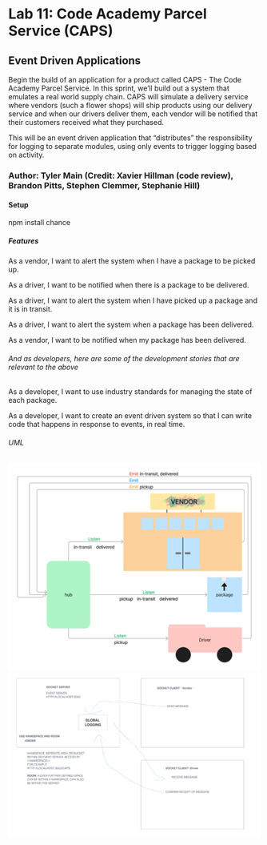# Lab 11: Code Academy Parcel Service (CAPS)

## Event Driven Applications

Begin the build of an application for a product called CAPS - The Code Academy Parcel Service. In this sprint, we’ll build out a system that emulates a real world supply chain. CAPS will simulate a delivery service where vendors (such a flower shops) will ship products using our delivery service and when our drivers deliver them, each vendor will be notified that their customers received what they purchased.

This will be an event driven application that “distributes” the responsibility for logging to separate modules, using only events to trigger logging based on activity.

### Author: Tyler Main (Credit: Xavier Hillman (code review), Brandon Pitts, Stephen Clemmer, Stephanie Hill)

#### Setup

npm install chance

##### Features

As a vendor, I want to alert the system when I have a package to be picked up.

As a driver, I want to be notified when there is a package to be delivered.

As a driver, I want to alert the system when I have picked up a package and it is in transit.

As a driver, I want to alert the system when a package has been delivered.

As a vendor, I want to be notified when my package has been delivered.

###### And as developers, here are some of the development stories that are relevant to the above

As a developer, I want to use industry standards for managing the state of each package.

As a developer, I want to create an event driven system so that I can write code that happens in response to events, in real time.

###### UML

![LAB 11 UML](./src/assets/Lab11-UML.png)
![LAB 12 UML](./src/assets/Lab12-UML.png)
